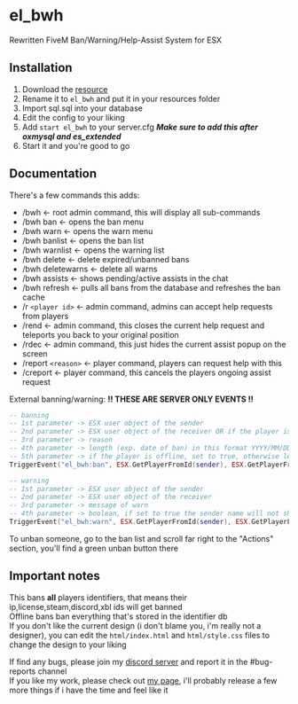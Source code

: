 # el_bwh
Rewritten FiveM Ban/Warning/Help-Assist System for ESX

## Installation
1. Download the [resource]((https://github.com/KentaKK/esx_el_bwh))
2. Rename it to `el_bwh` and put it in your resources folder
3. Import sql.sql into your database
4. Edit the config to your liking
5. Add `start el_bwh` to your server.cfg ***Make sure to add this after oxmysql and es_extended***
6. Start it and you're good to go

## Documentation
There's a few commands this adds:
- /bwh             <- root admin command, this will display all sub-commands
- /bwh ban         <- opens the ban menu
- /bwh warn        <- opens the warn menu
- /bwh banlist     <- opens the ban list
- /bwh warnlist    <- opens the warning list
- /bwh delete      <- delete expired/unbanned bans
- /bwh deletewarns <- delete all warns
- /bwh assists     <- shows pending/active assists in the chat
- /bwh refresh     <- pulls all bans from the database and refreshes the ban cache
- /r `<player id>` <- admin command, admins can accept help requests from players
- /rend       <- admin command, this closes the current help request and teleports you back to your original position
- /rdec       <- admin command, this just hides the current assist popup on the screen
- /report `<reason>` <- player command, players can request help with this
- /creport         <- player command, this cancels the players ongoing assist request  

External banning/warning:
**!! THESE ARE SERVER ONLY EVENTS !!**
```lua
-- banning
-- 1st parameter -> ESX user object of the sender
-- 2nd parameter -> ESX user object of the receiver OR if the player is offline, their steam identifier
-- 3rd parameter -> reason
-- 4th parameter -> length (exp. date of ban) in this format YYYY/MM/DD HH:SS, other formats won't work
-- 5th parameter -> if the player is offline, set to true, otherwise leave false or nil
TriggerEvent("el_bwh:ban", ESX.GetPlayerFromId(sender), ESX.GetPlayerFromId(target), reason, length, offline)

-- warning
-- 1st parameter -> ESX user object of the sender
-- 2nd parameter -> ESX user object of the receiver
-- 3rd parameter -> message of warn
-- 4th parameter -> boolean, if set to true the sender name will not show for the player
TriggerEvent("el_bwh:warn", ESX.GetPlayerFromId(sender), ESX.GetPlayerFromId(target), message, anonymous)
```

To unban someone, go to the ban list and scroll far right to the "Actions" section, you'll find a green unban button there  

## Important notes
This bans **all** players identifiers, that means their ip,license,steam,discord,xbl ids will get banned  
Offline bans ban everything that's stored in the identifier db   
If you don't like the current design (i don't blame you, i'm really not a designer), you can edit the `html/index.html` and `html/style.css` files to change the design to your liking

If find any bugs, please join my [discord server](https://discord.gg/GbT49uH) and report it in the #bug-reports channel  
If you like my work, please check out [my page](https://elipse458.me), i'll probably release a few more things if i have the time and feel like it
